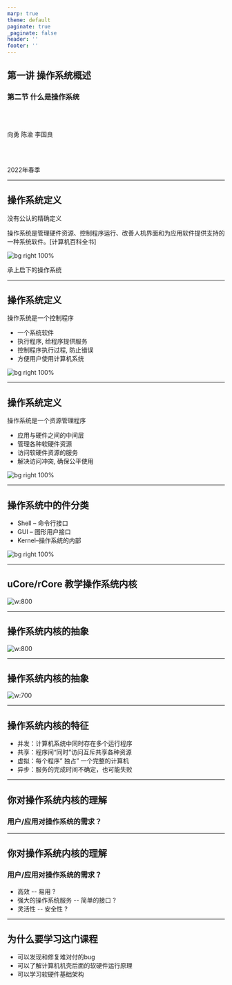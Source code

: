 ```yaml
---
marp: true
theme: default
paginate: true
_paginate: false
header: ''
footer: ''
---
```


<!-- theme: gaia -->
<!-- _class: lead -->

## 第一讲 操作系统概述
### 第二节 什么是操作系统

<br>
<br>

向勇 陈渝 李国良 

<br>
<br>

2022年春季

---

## 操作系统定义

没有公认的精确定义

  操作系统是管理硬件资源、控制程序运行、改善人机界面和为应用软件提供支持的一种系统软件。[计算机百科全书]
 
![bg right 100%](./figs/os-position.png)

承上启下的操作系统

---

## 操作系统定义

操作系统是一个控制程序
- 一个系统软件
- 执行程序, 给程序提供服务
- 控制程序执行过程, 防止错误
- 方便用户使用计算机系统


 
![bg right 100%](./figs/os-position.png)

---

## 操作系统定义


操作系统是一个资源管理程序
- 应用与硬件之间的中间层
- 管理各种软硬件资源
- 访问软硬件资源的服务
- 解决访问冲突, 确保公平使用

![bg right 100%](./figs/os-position.png)

---

## 操作系统中的件分类

- Shell – 命令行接口
- GUI – 图形用户接口
- Kernel–操作系统的内部

![bg right 100%](./figs/sort-of-os.png)

---
## uCore/rCore 教学操作系统内核

![w:800](./figs/ucorearch.png)


---
## 操作系统内核的抽象

![w:800](./figs/os-abstract.png)


---
## 操作系统内核的抽象

![w:700](./figs/run-app.png)

---
## 操作系统内核的特征

- 并发：计算机系统中同时存在多个运行程序
- 共享：程序间“同时”访问互斥共享各种资源
- 虚拟：每个程序” 独占” 一个完整的计算机
- 异步：服务的完成时间不确定，也可能失败 


---
## 你对操作系统内核的理解

###  用户/应用对操作系统的需求？

---
## 你对操作系统内核的理解

###  用户/应用对操作系统的需求？
- 高效 -- 易用 ?
- 强大的操作系统服务 -- 简单的接口 ?
- 灵活性 -- 安全性 ?


---
## 为什么要学习这门课程

- 可以发现和修复难对付的bug
- 可以了解计算机机壳后面的软硬件运行原理
- 可以学习软硬件基础架构

<!-- 如果你花费大量时间来开发，维护并调试应用程序，你最终还是要知道大量操作系统的知识 -->